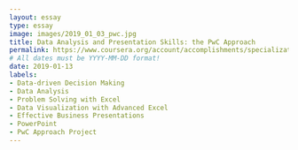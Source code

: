 ```yaml
---
layout: essay
type: essay
image: images/2019_01_03_pwc.jpg 
title: Data Analysis and Presentation Skills: the PwC Approach
permalink: https://www.coursera.org/account/accomplishments/specialization/certificate/G6FJDGRBXDBZ
# All dates must be YYYY-MM-DD format!
date: 2019-01-13
labels:
- Data-driven Decision Making
- Data Analysis
- Problem Solving with Excel
- Data Visualization with Advanced Excel 
- Effective Business Presentations 
- PowerPoint 
- PwC Approach Project
---
```


